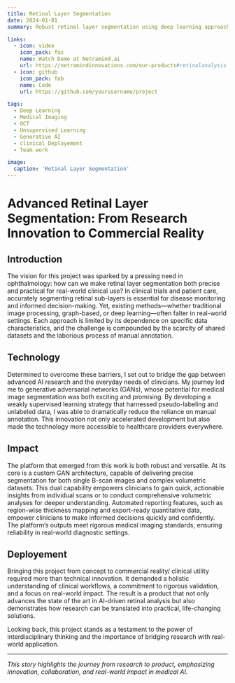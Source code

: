 ```yaml
---
title: Retinal Layer Segmentation
date: 2024-01-01
summary: Robust retinal layer segmentation using deep learning approaches. Demo.

links:
  - icon: video
    icon_pack: fas
    name: Watch Demo at Netramind.ai
    url: https://netramindinnovations.com/our-products#retinalanalysis
  - icon: github
    icon_pack: fab
    name: Code
    url: https://github.com/yourusername/project

tags:
  - Deep Learning
  - Medical Imaging
  - OCT
  - Unsupervised Learning
  - Generative AI
  - clinical Deployement
  - Team work

image:
  caption: 'Retinal Layer Segmentation'
---
```


# Advanced Retinal Layer Segmentation: From Research Innovation to Commercial Reality


## Introduction

The vision for this project was sparked by a pressing need in ophthalmology: how can we make retinal layer segmentation both precise and practical for real-world clinical use? In clinical trials and patient care, accurately segmenting retinal sub-layers is essential for disease monitoring and informed decision-making. Yet, existing methods—whether traditional image processing, graph-based, or deep learning—often falter in real-world settings. Each approach is limited by its dependence on specific data characteristics, and the challenge is compounded by the scarcity of shared datasets and the laborious process of manual annotation.

## Technology 

Determined to overcome these barriers, I set out to bridge the gap between advanced AI research and the everyday needs of clinicians. My journey led me to generative adversarial networks (GANs), whose potential for medical image segmentation was both exciting and promising. By developing a weakly supervised learning strategy that harnessed pseudo-labeling and unlabeled data, I was able to dramatically reduce the reliance on manual annotation. This innovation not only accelerated development but also made the technology more accessible to healthcare providers everywhere.

## Impact 
The platform that emerged from this work is both robust and versatile. At its core is a custom GAN architecture, capable of delivering precise segmentation for both single B-scan images and complex volumetric datasets. This dual capability empowers clinicians to gain quick, actionable insights from individual scans or to conduct comprehensive volumetric analyses for deeper understanding.
Automated reporting features, such as region-wise thickness mapping and export-ready quantitative data, empower clinicians to make informed decisions quickly and confidently. The platform’s outputs meet rigorous medical imaging standards, ensuring reliability in real-world diagnostic settings.


## Deployement 

Bringing this project from concept to commercial reality/ clinical utility required more than technical innovation. It demanded a holistic understanding of clinical workflows, a commitment to rigorous validation, and a focus on real-world impact. The result is a product that not only advances the state of the art in AI-driven retinal analysis but also demonstrates how research can be translated into practical, life-changing solutions.

Looking back, this project stands as a testament to the power of interdisciplinary thinking and the importance of bridging research with real-world application.

---

*This story highlights the journey from research to product, emphasizing innovation, collaboration, and real-world impact in medical AI.*
